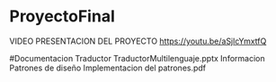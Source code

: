 # ProyectoFinal
VIDEO PRESENTACION DEL PROYECTO
https://youtu.be/aSjlcYmxtfQ

#Documentacion  Traductor 
TraductorMultilenguaje.pptx
Informacion Patrones de diseño
Implementacion del  patrones.pdf
